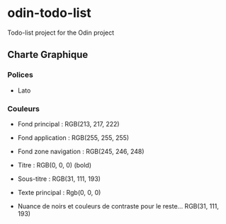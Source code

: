 # odin-todo-list
Todo-list project for the Odin project

## Charte Graphique

### Polices 

* Lato

### Couleurs

* Fond principal : RGB(213, 217, 222)
* Fond application : RGB(255, 255, 255)
* Fond zone navigation : RGB(245, 246, 248)

* Titre : RGB(0, 0, 0) (bold)
* Sous-titre : RGB(31, 111, 193)
* Texte principal : Rgb(0, 0, 0) 
* Nuance de noirs et couleurs de contraste pour le reste... RGB(31, 111, 193)
